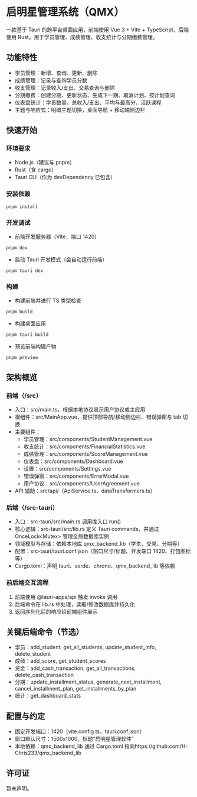 # 启明星管理系统（QMX）

一款基于 Tauri 的跨平台桌面应用，前端使用 Vue 3 + Vite + TypeScript，后端使用 Rust。用于学员管理、成绩管理、收支统计与分期缴费管理。

## 功能特性
- 学员管理：新增、查询、更新、删除
- 成绩管理：记录与查询学员分数
- 收支管理：记录收入/支出、交易查询与删除
- 分期缴费：创建分期、更新状态、生成下一期、取消计划、按计划查询
- 仪表盘统计：学员数量、总收入/支出、平均与最高分、活跃课程
- 主题与响应式：明暗主题切换，桌面导航 + 移动端侧边栏

## 快速开始

### 环境要求
- Node.js（建议与 pnpm）
- Rust（含 cargo）
- Tauri CLI（作为 devDependency 已包含）

### 安装依赖
```
pnpm install
```

### 开发调试
- 前端开发服务器（Vite，端口 1420）
```
pnpm dev
```
- 启动 Tauri 开发模式（会自动运行前端）
```
pnpm tauri dev
```

### 构建
- 构建前端并进行 TS 类型检查
```
pnpm build
```
- 构建桌面应用
```
pnpm tauri build
```
- 预览前端构建产物
```
pnpm preview
```

## 架构概览

### 前端（/src）
- 入口：src/main.ts，根据本地协议显示用户协议或主应用
- 根组件：src/MainApp.vue，提供顶部导航/移动侧边栏、错误弹窗与 tab 切换
- 主要组件：
  - 学员管理：src/components/StudentManagement.vue
  - 收支统计：src/components/FinancialStatistics.vue
  - 成绩管理：src/components/ScoreManagement.vue
  - 仪表盘：src/components/Dashboard.vue
  - 设置：src/components/Settings.vue
  - 错误弹窗：src/components/ErrorModal.vue
  - 用户协议：src/components/UserAgreement.vue
- API 辅助：src/api/（ApiService.ts、dataTransformers.ts）

### 后端（/src-tauri）
- 入口：src-tauri/src/main.rs 调用库入口 run()
- 核心逻辑：src-tauri/src/lib.rs 定义 Tauri commands，并通过 OnceLock<Mutex<Database>> 管理全局数据库实例
- 领域模型与存储：依赖本地库 qmx_backend_lib（学生、交易、分期等）
- 配置：src-tauri/tauri.conf.json（窗口尺寸/标题、开发端口 1420、打包图标等）
- Cargo.toml：声明 tauri、serde、chrono、qmx_backend_lib 等依赖

### 前后端交互流程
1. 前端使用 @tauri-apps/api 触发 invoke 调用
2. 后端命令在 lib.rs 中处理，读取/修改数据库并持久化
3. 返回序列化后的响应给前端组件展示

## 关键后端命令（节选）
- 学员：add_student, get_all_students, update_student_info, delete_student
- 成绩：add_score, get_student_scores
- 资金：add_cash_transaction, get_all_transactions, delete_cash_transaction
- 分期：update_installment_status, generate_next_installment, cancel_installment_plan, get_installments_by_plan
- 统计：get_dashboard_stats

## 配置与约定
- 固定开发端口：1420（vite.config.ts、tauri.conf.json）
- 窗口默认尺寸：1500x1000，标题“启明星管理软件”
- 本地依赖：qmx_backend_lib 通过 Cargo.toml 指向https://github.com/H-Chris233/qmx_backend_lib

## 许可证
暂未声明。